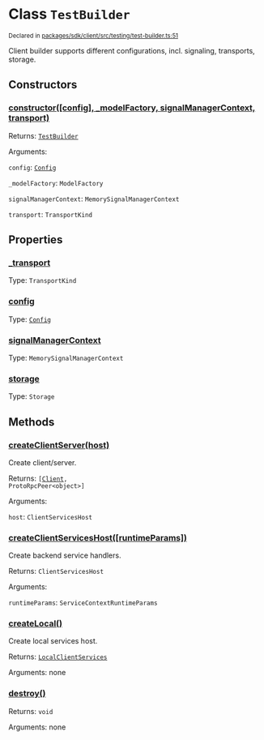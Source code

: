# Class `TestBuilder`
<sub>Declared in [packages/sdk/client/src/testing/test-builder.ts:51](https://github.com/dxos/dxos/blob/bfdd5a17b/packages/sdk/client/src/testing/test-builder.ts#L51)</sub>


Client builder supports different configurations, incl. signaling, transports, storage.

## Constructors
### [constructor(\[config\], _modelFactory, signalManagerContext, transport)](https://github.com/dxos/dxos/blob/bfdd5a17b/packages/sdk/client/src/testing/test-builder.ts#L60)




Returns: <code>[TestBuilder](/api/@dxos/client/classes/TestBuilder)</code>

Arguments: 

`config`: <code>[Config](/api/@dxos/react-client/classes/Config)</code>

`_modelFactory`: <code>ModelFactory</code>

`signalManagerContext`: <code>MemorySignalManagerContext</code>

`transport`: <code>TransportKind</code>



## Properties
### [_transport](https://github.com/dxos/dxos/blob/bfdd5a17b/packages/sdk/client/src/testing/test-builder.ts#L57)
Type: <code>TransportKind</code>



### [config](https://github.com/dxos/dxos/blob/bfdd5a17b/packages/sdk/client/src/testing/test-builder.ts#L54)
Type: <code>[Config](/api/@dxos/react-client/classes/Config)</code>



### [signalManagerContext](https://github.com/dxos/dxos/blob/bfdd5a17b/packages/sdk/client/src/testing/test-builder.ts#L63)
Type: <code>MemorySignalManagerContext</code>



### [storage](https://github.com/dxos/dxos/blob/bfdd5a17b/packages/sdk/client/src/testing/test-builder.ts#L56)
Type: <code>Storage</code>




## Methods
### [createClientServer(host)](https://github.com/dxos/dxos/blob/bfdd5a17b/packages/sdk/client/src/testing/test-builder.ts#L145)


Create client/server.

Returns: <code>[[Client](/api/@dxos/react-client/classes/Client), ProtoRpcPeer&lt;object&gt;]</code>

Arguments: 

`host`: <code>ClientServicesHost</code>


### [createClientServicesHost(\[runtimeParams\])](https://github.com/dxos/dxos/blob/bfdd5a17b/packages/sdk/client/src/testing/test-builder.ts#L116)


Create backend service handlers.

Returns: <code>ClientServicesHost</code>

Arguments: 

`runtimeParams`: <code>ServiceContextRuntimeParams</code>


### [createLocal()](https://github.com/dxos/dxos/blob/bfdd5a17b/packages/sdk/client/src/testing/test-builder.ts#L131)


Create local services host.

Returns: <code>[LocalClientServices](/api/@dxos/client/classes/LocalClientServices)</code>

Arguments: none




### [destroy()](https://github.com/dxos/dxos/blob/bfdd5a17b/packages/sdk/client/src/testing/test-builder.ts#L161)




Returns: <code>void</code>

Arguments: none




